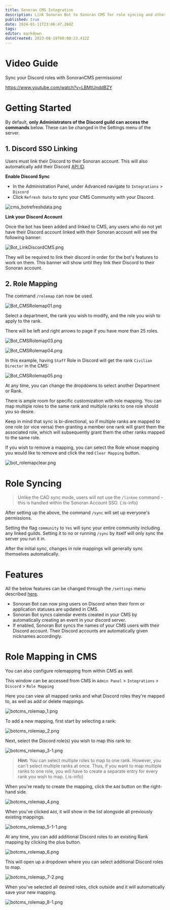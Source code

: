 ```yaml
---
title: Sonoran CMS Integration
description: Link Sonoran Bot to Sonoran CMS for role syncing and other handy features!
published: true
date: 2024-01-11T23:06:47.268Z
tags: 
editor: markdown
dateCreated: 2023-08-19T00:08:23.412Z
---
```


# Video Guide

Sync your Discord roles with SonoranCMS permissions!

https://www.youtube.com/watch?v=LBMtUnddBZY

# Getting Started <a href="#getting-started" id="getting-started"></a>

By default, **only Administrators of the Discord guild can access the commands** below. These can be changed in the Settings menu of the server.

## 1. Discord SSO Linking <a href="#1.-discord-sso-linking" id="1.-discord-sso-linking"></a>

Users must link their Discord to their Sonoran account. This will also automatically add their Discord [API ID](https://info.sonorancms.com/developer-api-documentation/api-integration/getting-started/api-id-system).

**Enable Discord Sync**

* In the Administration Panel, under Advanced navigate to `Integrations` > `Discord`
* Click `Refresh Data` to sync your CMS Community with your Discord.

![cms_botrefreshdata.png](/tutorials/getting-started/sonoran-cms-integration/cms_botrefreshdata.png)

**Link your Discord Account**

Once the bot has been added and linked to CMS, any users who do not yet have their Discord account linked with their Sonoran account will see the following banner:

![Bot_LinkDiscordCMS.png](/tutorials/getting-started/sonoran-cms-integration/Bot_LinkDiscordCMS.png)

They will be required to link their discord in order for the bot's features to work on them. This banner will show until they link their Discord to their Sonoran account.

## 2. Role Mapping <a href="#2.-role-mapping" id="2.-role-mapping"></a>

The command `/rolemap` can now be used.

![Bot_CMSRolemap01.png](/tutorials/getting-started/sonoran-cms-integration/bot_cmsrolemap01.png)

Select a department, the rank you wish to modify, and the role you wish to apply to the rank.

There will be left and right arrows to page if you have more than 25 roles.

![Bot_CMSRolemap03.png](/tutorials/getting-started/sonoran-cms-integration/bot_cmsrolemap03.png)

![Bot_CMSRolemap04.png](/tutorials/getting-started/sonoran-cms-integration/bot_cmsrolemap04.png)

In this example, having `Staff` Role in Discord will get the rank `Civilian Director` in the CMS:

![Bot_CMSRolemap05.png](/tutorials/getting-started/sonoran-cms-integration/bot_cmsrolemap05.png)


At any time, you can change the dropdowns to select another Department or Rank.

There is ample room for specific customization with role mapping. You can map multiple roles to the same rank and multiple ranks to one role should you so desire. 

Keep in mind that sync is bi-directional, so if multiple ranks are mapped to one role (or vice versa) then granting a member one rank will grant them the associated role, which will subsequently grant them the other ranks mapped to the same role.

If you wish to remove a mapping, you can select the Role whose mapping you would like to remove and click the red `Clear Mapping` button.

![bot_rolemapclear.png](/tutorials/getting-started/sonoran-cms-integration/bot_rolemapclear.png)

# Role Syncing <a href="#role-syncing" id="role-syncing"></a>

> Unlike the CAD sync mode, users will not use the `/linkme` command - this is handled within the Sonoran Account SSO.
{.is-info}

After setting up the above, the command `/sync` will set up everyone's permissions.

Setting the flag `community` to `Yes` will sync your entire community including any linked guilds. Setting it to no or running `/sync` by itself will only sync the server you run it in.

After the initial sync, changes in role mappings will generally sync themselves automatically.

# Features <a href="#features" id="features"></a>

All the below features can be changed through the `/settings` menu described [here](/tutorials/getting-started/settings#cms-settings).

- Sonoran Bot can now ping users on Discord when their form or application statuses are updated in CMS. 
- Sonoran Bot syncs calendar events created in your CMS by automatically creating an event in your discord server.
- If enabled, Sonoran Bot syncs the names of your CMS users with their Discord account. Their Discord accounts are automatically given nicknames accordingly.

# Role Mapping in CMS <a href="#role-mapping-in-cms" id="role-mapping-in-cms"></a>

You can also configure rolemapping from within CMS as well. 

This window can be accessed from CMS in `Admin Panel` > `Integrations` > `Discord` > `Role Mapping`

Here you can view all mapped ranks and what Discord roles they're mapped to, as well as add or delete mappings.

![botcms_rolemap_1.png](/tutorials/getting-started/sonoran-cms-integration/botcms_rolemap_1.png)

To add a new mapping, first start by selecting a rank:

![botcms_rolemap_2.png](/tutorials/getting-started/sonoran-cms-integration/botcms_rolemap_2.png)

Next, select the Discord role(s) you wish to map this rank to:

![botcms_rolemap_3-1.png](/tutorials/getting-started/sonoran-cms-integration/botcms_rolemap_3-1.png)
> **Hint:** You can select multiple roles to map to one rank. However, you can't select multiple ranks at once.
>Thus, if you want to map multiple ranks to one role, you will have to create a separate entry for every rank you wish to map. {.is-info}

When you're ready to create the mapping, click the `Add` button on the right-hand side.

![botcms_rolemap_4.png](/tutorials/getting-started/sonoran-cms-integration/botcms_rolemap_4.png)

When you've clicked `Add`, it will show in the list alongside all previously existing mappings.

![botcms_rolemap_5-1-1.png](/tutorials/getting-started/sonoran-cms-integration/botcms_rolemap_5-1-1.png)

At any time, you can add additional Discord roles to an existing Rank mapping by clicking the plus button.

![botcms_rolemap_6.png](/tutorials/getting-started/sonoran-cms-integration/botcms_rolemap_6.png)

This will open up a dropdown where you can select additional Discord roles to map.

![botcms_rolemap_7-2.png](/tutorials/getting-started/sonoran-cms-integration/botcms_rolemap_7-2.png)

When you've selected all desired roles, click outside and it will automatically save your new mapping.

![botcms_rolemap_8-1.png](/tutorials/getting-started/sonoran-cms-integration/botcms_rolemap_8-1.png)